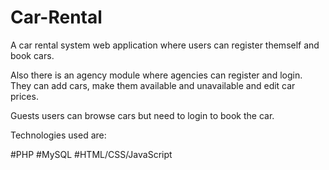 ﻿# Car-Rental
 
 A car rental system web application where users can register themself and book cars. 
 
 Also there is an agency module where agencies can register and login. They can add cars, make them available and unavailable and edit car prices.
 
 Guests users can browse cars but need to login to book the car.
 
 Technologies used are:
 
 #PHP
 #MySQL
 #HTML/CSS/JavaScript

